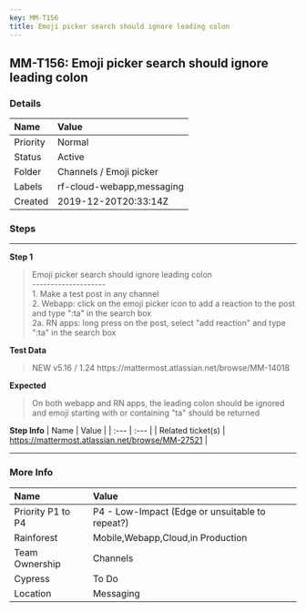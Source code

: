 ```yaml
---
key: MM-T156
title: Emoji picker search should ignore leading colon
---
```


## MM-T156: Emoji picker search should ignore leading colon

### Details

| Name     | Value                     |
| :------- | :------------------------ |
| Priority | Normal                    |
| Status   | Active                    |
| Folder   | Channels / Emoji picker   |
| Labels   | rf-cloud-webapp,messaging |
| Created  | 2019-12-20T20:33:14Z      |

### Steps

<hr/>

**Step 1**

> <article>Emoji picker search should ignore leading colon<br />--------------------<br />1. Make a test post in any channel<br />2. Webapp: click on the emoji picker icon to add a reaction to the post and type &quot;:ta&quot; in the search box<br />2a. RN apps: long press on the post, select &quot;add reaction&quot; and type &quot;:ta&quot; in the search box</article>

**Test Data**

> <article>NEW v5.16 / 1.24 https://mattermost.atlassian.net/browse/MM-14018</article>

**Expected**

> <article>On both webapp and RN apps, the leading colon should be ignored and emoji starting with or containing &quot;ta&quot; should be returned</article>

**Step Info**
| Name | Value |
| :--- | :--- |
| Related ticket(s) | <a href="https://mattermost.atlassian.net/browse/MM-27521">https://mattermost.atlassian.net/browse/MM-27521</a> |

<hr/>

### More Info

| Name              | Value                                           |
| :---------------- | :---------------------------------------------- |
| Priority P1 to P4 | P4 - Low-Impact (Edge or unsuitable to repeat?) |
| Rainforest        | Mobile,Webapp,Cloud,in Production               |
| Team Ownership    | Channels                                        |
| Cypress           | To Do                                           |
| Location          | Messaging                                       |
